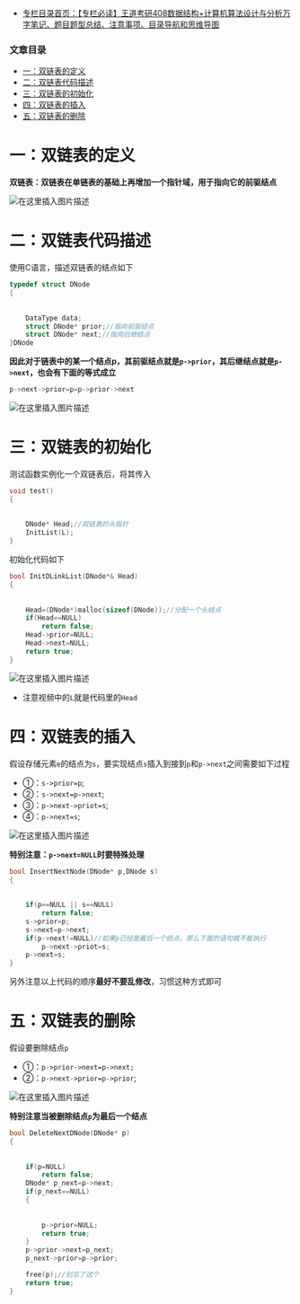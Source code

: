  

- [专栏目录首页：【专栏必读】王道考研408数据结构+计算机算法设计与分析万字笔记、题目题型总结、注意事项、目录导航和思维导图](https://zhangxing-tech.blog.csdn.net/article/details/121501138?spm=1001.2014.3001.5502)

### 文章目录

- [一：双链表的定义](#_6)
- [二：双链表代码描述](#_12)
- [三：双链表的初始化](#_34)
- [四：双链表的插入](#_66)
- [五：双链表的删除](#_96)

# 一：双链表的定义

**双链表：双链表在单链表的基础上再增加一个指针域，用于指向它的前驱结点**

![在这里插入图片描述](https://ziquyun.com/main/csdn/img?url=https%3A%2F%2Fimg-blog.csdnimg.cn%2F956a825366a34d639438a37f8253c1bc.png%3Fx-oss-process%3Dimage%2Fwatermark%2Ctype_ZHJvaWRzYW5zZmFsbGJhY2s%2Cshadow_50%2Ctext_Q1NETiBA5oiR5pOm5LqGREo%3D%2Csize_20%2Ccolor_FFFFFF%2Ct_70%2Cg_se%2Cx_16&rfUrl=https%3A%2F%2Fzhangxing-tech.blog.csdn.net%2Farticle%2Fdetails%2F121255966)

# 二：双链表代码描述

使用C语言，描述双链表的结点如下

```c
typedef struct DNode
{
            
            
	DataType data;
	struct DNode* prior;//指向前驱结点
	struct DNode* next;//指向后继结点
}DNode
```

**因此对于链表中的某一个结点p，其前驱结点就是`p->prior`，其后继结点就是`p->next`，也会有下面的等式成立**

```c
p->next->prior=p=p->prior->next
```

![在这里插入图片描述](https://ziquyun.com/main/csdn/img?url=https%3A%2F%2Fimg-blog.csdnimg.cn%2F5e4f9423403940ddb0d494ec41be13e4.png%3Fx-oss-process%3Dimage%2Fwatermark%2Ctype_ZHJvaWRzYW5zZmFsbGJhY2s%2Cshadow_50%2Ctext_Q1NETiBA5oiR5pOm5LqGREo%3D%2Csize_20%2Ccolor_FFFFFF%2Ct_70%2Cg_se%2Cx_16&rfUrl=https%3A%2F%2Fzhangxing-tech.blog.csdn.net%2Farticle%2Fdetails%2F121255966)

# 三：双链表的初始化

测试函数实例化一个双链表后，将其传入

```c
void test()
{
            
            
	DNode* Head;//双链表的头指针
	InitList(L);
}

```

初始化代码如下

```c
bool InitDLinkList(DNode*& Head)
{
            
            
 	Head=(DNode*)malloc(sizeof(DNode));//分配一个头结点
 	if(Head==NULL)
 		return false;
 	Head->prior=NULL;
 	Head->next=NULL;
	return true;
}
```

![在这里插入图片描述](https://ziquyun.com/main/csdn/img?url=https%3A%2F%2Fimg-blog.csdnimg.cn%2F57b31dd078c84e8bb86c482650cb9c18.png&rfUrl=https%3A%2F%2Fzhangxing-tech.blog.csdn.net%2Farticle%2Fdetails%2F121255966)

- 注意视频中的`L`就是代码里的`Head`

# 四：双链表的插入

假设存储元素`e`的结点为`s`，要实现结点`s`插入到接到`p`和`p->next`之间需要如下过程

- ①：`s->prior=p`;
- ②：`s->next=p->next`;
- ③：`p->next->priot=s`;
- ④：`p->next=s`;

![在这里插入图片描述](https://ziquyun.com/main/csdn/img?url=https%3A%2F%2Fimg-blog.csdnimg.cn%2F64709894144141cfbaf14f96761ea0b9.png%3Fx-oss-process%3Dimage%2Fwatermark%2Ctype_ZHJvaWRzYW5zZmFsbGJhY2s%2Cshadow_50%2Ctext_Q1NETiBA5oiR5pOm5LqGREo%3D%2Csize_20%2Ccolor_FFFFFF%2Ct_70%2Cg_se%2Cx_16&rfUrl=https%3A%2F%2Fzhangxing-tech.blog.csdn.net%2Farticle%2Fdetails%2F121255966)

**特别注意：`p->next=NULL`时要特殊处理**

```c
bool InsertNextNode(DNode* p,DNode s)
{
            
            
	if(p==NULL || s==NULL)
		return false;
	s->prior=p;
	s->next=p->next;
	if(p->next!=NULL)//如果p已经是最后一个结点，那么下面的语句就不能执行
		p->next->priot=s;
	p->next=s;
}
```

另外注意以上代码的顺序**最好不要乱修改**，习惯这种方式即可

# 五：双链表的删除

假设要删除结点`p`

- ①：`p->prior->next=p->next;`
- ②：`p->next->prior=p->prior`;

![在这里插入图片描述](https://ziquyun.com/main/csdn/img?url=https%3A%2F%2Fimg-blog.csdnimg.cn%2F29dd784fab4e4237b53826bdc0092d19.png%3Fx-oss-process%3Dimage%2Fwatermark%2Ctype_ZHJvaWRzYW5zZmFsbGJhY2s%2Cshadow_50%2Ctext_Q1NETiBA5oiR5pOm5LqGREo%3D%2Csize_20%2Ccolor_FFFFFF%2Ct_70%2Cg_se%2Cx_16&rfUrl=https%3A%2F%2Fzhangxing-tech.blog.csdn.net%2Farticle%2Fdetails%2F121255966)

**特别注意当被删除结点`p`为最后一个结点**

```c
bool DeleteNextDNode(DNode* p)
{
            
            
	if(p=NULL)
		return false;
	DNode* p_next=p->next;
	if(p_next==NULL)
	{
            
            
		p->prior=NULL;
		return true;
	}
	p->prior->next=p_next;
	p_next->prior=p->prior;

	free(p);//别忘了这个
	return true;
}
```
